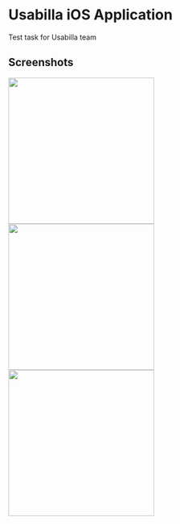 # Usabilla iOS Application
Test task for Usabilla team

## Screenshots
<img src="https://api.monosnap.com/rpc/file/download?id=g3I1FCfDIcT0Se6gFeOQNyO8c90BJ4" width="290">
<img src="https://api.monosnap.com/rpc/file/download?id=iyCkuUuAbzaJ8w4j9al3vzAAQGmr65" width="290">
<img src="https://api.monosnap.com/rpc/file/download?id=zO7KAeIZ89Lr8snY3Ctt6LmXI19sl2" width="290">